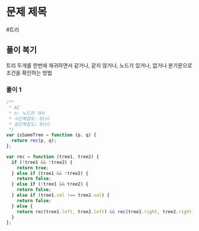 # 문제 제목

#트리

## 풀이 복기

트리 두개를 한번에 재귀하면서 같거나, 같지 않거나, 노드가 있거나, 없거나 분기문으로 조건을 확인하는 방법

### 풀이 1

```js
/**
 * AC
 * n: 노드의 개수
 * 시간복잡도: O(n)
 * 공간복잡도: O(n)
 */
var isSameTree = function (p, q) {
  return rec(p, q);
};

var rec = function (tree1, tree2) {
  if (!tree1 && !tree2) {
    return true;
  } else if (tree1 && !tree2) {
    return false;
  } else if (!tree1 && tree2) {
    return false;
  } else if (tree1.val !== tree2.val) {
    return false;
  } else {
    return rec(tree1.left, tree2.left) && rec(tree1.right, tree2.right);
  }
};
```
